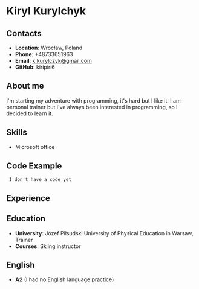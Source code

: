 # Kiryl Kurylchyk

## Contacts
* **Location**: Wrocław, Poland
* **Phone**: +48733651963
* **Email**: k.kurylczyk@gmail.com
* **GitHub**: kiripiri6

## About me
I'm starting my adventure with programming, it's hard but I like it. I am personal trainer but i've always been interested in programming, so I decided to learn it.

## Skills
* Microsoft office

## Code Example
` I don't have a code yet`

## Experience

## Education
* **University**: Józef Piłsudski University of Physical Education in Warsaw, Trainer
* **Courses**: Skiing instructor

## English
* **A2** (I had no English language practice)
